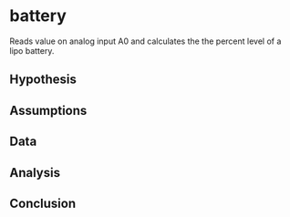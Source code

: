 # battery

Reads value on analog input A0 and calculates the the percent level of a lipo battery.

## Hypothesis

## Assumptions

## Data

## Analysis

## Conclusion
